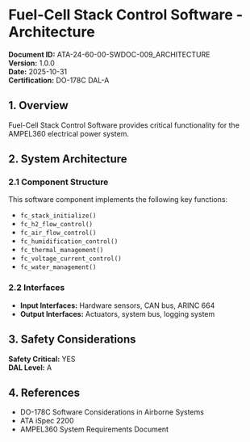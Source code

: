 # Fuel-Cell Stack Control Software - Architecture

**Document ID:** ATA-24-60-00-SWDOC-009_ARCHITECTURE  
**Version:** 1.0.0  
**Date:** 2025-10-31  
**Certification:** DO-178C DAL-A

## 1. Overview

Fuel-Cell Stack Control Software provides critical functionality for the AMPEL360 electrical power system.

## 2. System Architecture

### 2.1 Component Structure

This software component implements the following key functions:

- `fc_stack_initialize()`
- `fc_h2_flow_control()`
- `fc_air_flow_control()`
- `fc_humidification_control()`
- `fc_thermal_management()`
- `fc_voltage_current_control()`
- `fc_water_management()`

### 2.2 Interfaces

- **Input Interfaces:** Hardware sensors, CAN bus, ARINC 664
- **Output Interfaces:** Actuators, system bus, logging system

## 3. Safety Considerations

**Safety Critical:** YES  
**DAL Level:** A

## 4. References

- DO-178C Software Considerations in Airborne Systems
- ATA iSpec 2200
- AMPEL360 System Requirements Document

